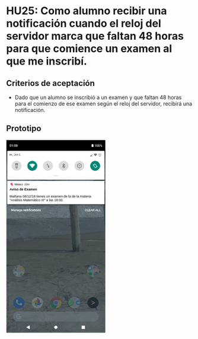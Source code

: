# HU25: Como alumno recibir una notificación cuando el reloj del servidor marca que faltan 48 horas para que comience un examen al que me inscribí.

## Criterios de aceptación
- Dado que un alumno se inscribió a un examen y que faltan 48 horas para el comienzo de ese examen según el reloj del servidor, recibirá una notificación. 

## Prototipo
![Menú lateral de navegación](./prototipos/notificaciones_aviso_de_examen.png)
